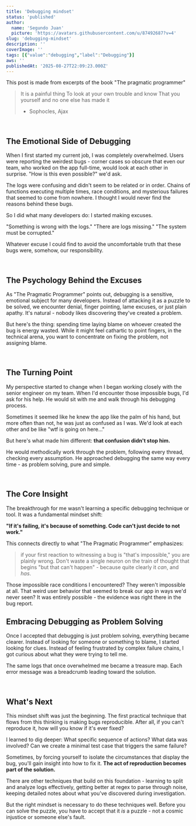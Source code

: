 ```yaml
---
title: 'Debugging mindset'
status: 'published'
author:
  name: 'Segundo Juan'
  picture: 'https://avatars.githubusercontent.com/u/87492687?v=4'
slug: 'debugging-mindset'
description: ''
coverImage: ''
tags: [{"value":"debugging","label":"Debugging"}]
aws: ''
publishedAt: '2025-08-27T22:09:23.000Z'
---
```


This post is made from excerpts of the book "The pragmatic programmer"

> It is a painful thing To look at your own trouble and know That you yourself and no one else has made it
>
> - Sophocles, Ajax

 

## The Emotional Side of Debugging

When I first started my current job, I was completely overwhelmed. Users were reporting the weirdest bugs - corner cases so obscure that even our team, who worked on the app full-time, would look at each other in surprise. "How is this even possible?" we'd ask.

The logs were confusing and didn't seem to be related or in order. Chains of functions executing multiple times, race conditions, and mysterious failures that seemed to come from nowhere. I thought I would never find the reasons behind these bugs.

So I did what many developers do: I started making excuses.

"Something is wrong with the logs." "There are logs missing." "The system must be corrupted."

Whatever excuse I could find to avoid the uncomfortable truth that these bugs were, somehow, our responsibility.

 

## The Psychology Behind the Excuses

As "The Pragmatic Programmer" points out, debugging is a sensitive, emotional subject for many developers. Instead of attacking it as a puzzle to be solved, we encounter denial, finger pointing, lame excuses, or just plain apathy. It's natural - nobody likes discovering they've created a problem.

But here's the thing: spending time laying blame on whoever created the bug is energy wasted. While it might feel cathartic to point fingers, in the technical arena, you want to concentrate on fixing the problem, not assigning blame.

 

## The Turning Point

My perspective started to change when I began working closely with the senior engineer on my team. When I'd encounter those impossible bugs, I'd ask for his help. He would sit with me and walk through his debugging process.

Sometimes it seemed like he knew the app like the palm of his hand, but more often than not, he was just as confused as I was. We'd look at each other and be like "wtf is going on here..."

But here's what made him different: **that confusion didn't stop him.**

He would methodically work through the problem, following every thread, checking every assumption. He approached debugging the same way every time - as problem solving, pure and simple.

 

## The Core Insight

The breakthrough for me wasn't learning a specific debugging technique or tool. It was a fundamental mindset shift:

**"If it's failing, it's because of something. Code can't just decide to not work."**

This connects directly to what "The Pragmatic Programmer" emphasizes: 

> if your first reaction to witnessing a bug is "that's impossible," you are plainly wrong. Don't waste a single neuron on the train of thought that begins "but that can't happen" - because quite clearly it *can*, and *has*.

Those impossible race conditions I encountered? They weren't impossible at all. That weird user behavior that seemed to break our app in ways we'd never seen? It was entirely possible - the evidence was right there in the bug report.

## 

## Embracing Debugging as Problem Solving

Once I accepted that debugging is just problem solving, everything became clearer. Instead of looking for someone or something to blame, I started looking for clues. Instead of feeling frustrated by complex failure chains, I got curious about what they were trying to tell me.

The same logs that once overwhelmed me became a treasure map. Each error message was a breadcrumb leading toward the solution.

 

## What's Next

This mindset shift was just the beginning. The first practical technique that flows from this thinking is making bugs reproducible. After all, if you can't reproduce it, how will you know if it's ever fixed?

I learned to dig deeper: What specific sequence of actions? What data was involved? Can we create a minimal test case that triggers the same failure?

Sometimes, by forcing yourself to isolate the circumstances that display the bug, you'll gain insight into how to fix it. **The act of reproduction becomes part of the solution.**

There are other techniques that build on this foundation - learning to split and analyze logs effectively, getting better at regex to parse through noise, keeping detailed notes about what you've discovered during investigation.

But the right mindset is necessary to do these techniques well. Before you can solve the puzzle, you have to accept that it *is* a puzzle - not a cosmic injustice or someone else's fault.